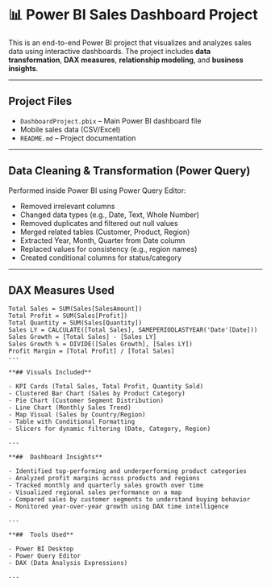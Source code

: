 # 📊 Power BI Sales Dashboard Project

This is an end-to-end Power BI project that visualizes and analyzes sales data using interactive dashboards. The project includes **data transformation**, **DAX measures**, **relationship modeling**, and **business insights**.



---

##  Project Files

- `DashboardProject.pbix` – Main Power BI dashboard file
- Mobile sales data (CSV/Excel)
- `README.md` – Project documentation

---

##  Data Cleaning & Transformation (Power Query)

Performed inside Power BI using Power Query Editor:

- Removed irrelevant columns
- Changed data types (e.g., Date, Text, Whole Number)
- Removed duplicates and filtered out null values
- Merged related tables (Customer, Product, Region)
- Extracted Year, Month, Quarter from Date column
- Replaced values for consistency (e.g., region names)
- Created conditional columns for status/category

---

##  DAX Measures Used

```DAX
Total Sales = SUM(Sales[SalesAmount])
Total Profit = SUM(Sales[Profit])
Total Quantity = SUM(Sales[Quantity])
Sales LY = CALCULATE([Total Sales], SAMEPERIODLASTYEAR('Date'[Date]))
Sales Growth = [Total Sales] - [Sales LY]
Sales Growth % = DIVIDE([Sales Growth], [Sales LY])
Profit Margin = [Total Profit] / [Total Sales]
---

**## Visuals Included**

- KPI Cards (Total Sales, Total Profit, Quantity Sold)
- Clustered Bar Chart (Sales by Product Category)
- Pie Chart (Customer Segment Distribution)
- Line Chart (Monthly Sales Trend)
- Map Visual (Sales by Country/Region)
- Table with Conditional Formatting
- Slicers for dynamic filtering (Date, Category, Region)

---

**##  Dashboard Insights**

- Identified top-performing and underperforming product categories
- Analyzed profit margins across products and regions
- Tracked monthly and quarterly sales growth over time
- Visualized regional sales performance on a map
- Compared sales by customer segments to understand buying behavior
- Monitored year-over-year growth using DAX time intelligence

---

**##  Tools Used**

- Power BI Desktop
- Power Query Editor
- DAX (Data Analysis Expressions)

---

